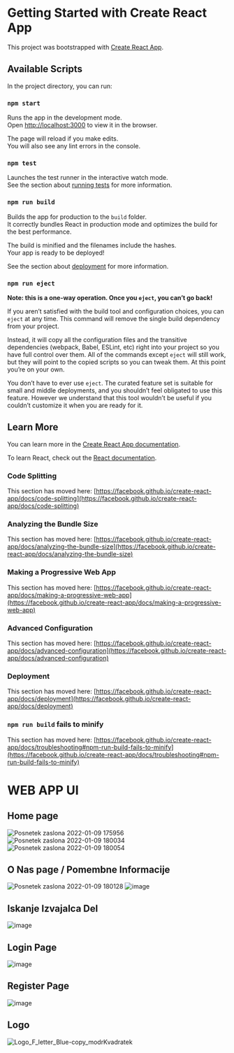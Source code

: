 # Getting Started with Create React App

This project was bootstrapped with [Create React App](https://github.com/facebook/create-react-app).

## Available Scripts

In the project directory, you can run:

### `npm start`

Runs the app in the development mode.\
Open [http://localhost:3000](http://localhost:3000) to view it in the browser.

The page will reload if you make edits.\
You will also see any lint errors in the console.

### `npm test`

Launches the test runner in the interactive watch mode.\
See the section about [running tests](https://facebook.github.io/create-react-app/docs/running-tests) for more information.

### `npm run build`

Builds the app for production to the `build` folder.\
It correctly bundles React in production mode and optimizes the build for the best performance.

The build is minified and the filenames include the hashes.\
Your app is ready to be deployed!

See the section about [deployment](https://facebook.github.io/create-react-app/docs/deployment) for more information.

### `npm run eject`

**Note: this is a one-way operation. Once you `eject`, you can’t go back!**

If you aren’t satisfied with the build tool and configuration choices, you can `eject` at any time. This command will remove the single build dependency from your project.

Instead, it will copy all the configuration files and the transitive dependencies (webpack, Babel, ESLint, etc) right into your project so you have full control over them. All of the commands except `eject` will still work, but they will point to the copied scripts so you can tweak them. At this point you’re on your own.

You don’t have to ever use `eject`. The curated feature set is suitable for small and middle deployments, and you shouldn’t feel obligated to use this feature. However we understand that this tool wouldn’t be useful if you couldn’t customize it when you are ready for it.

## Learn More

You can learn more in the [Create React App documentation](https://facebook.github.io/create-react-app/docs/getting-started).

To learn React, check out the [React documentation](https://reactjs.org/).

### Code Splitting

This section has moved here: [https://facebook.github.io/create-react-app/docs/code-splitting](https://facebook.github.io/create-react-app/docs/code-splitting)

### Analyzing the Bundle Size

This section has moved here: [https://facebook.github.io/create-react-app/docs/analyzing-the-bundle-size](https://facebook.github.io/create-react-app/docs/analyzing-the-bundle-size)

### Making a Progressive Web App

This section has moved here: [https://facebook.github.io/create-react-app/docs/making-a-progressive-web-app](https://facebook.github.io/create-react-app/docs/making-a-progressive-web-app)

### Advanced Configuration

This section has moved here: [https://facebook.github.io/create-react-app/docs/advanced-configuration](https://facebook.github.io/create-react-app/docs/advanced-configuration)

### Deployment

This section has moved here: [https://facebook.github.io/create-react-app/docs/deployment](https://facebook.github.io/create-react-app/docs/deployment)

### `npm run build` fails to minify

This section has moved here: [https://facebook.github.io/create-react-app/docs/troubleshooting#npm-run-build-fails-to-minify](https://facebook.github.io/create-react-app/docs/troubleshooting#npm-run-build-fails-to-minify)


# WEB APP UI

## Home page
![Posnetek zaslona 2022-01-09 175956](https://user-images.githubusercontent.com/56089916/148692639-f8df23d7-df94-457d-be31-3adb3638ddce.png)
![Posnetek zaslona 2022-01-09 180034](https://user-images.githubusercontent.com/56089916/148692647-96369498-c569-4f23-b4ef-9a56014c1221.png)
![Posnetek zaslona 2022-01-09 180054](https://user-images.githubusercontent.com/56089916/148692651-938e13f7-88aa-4fea-944a-3e7bc94b3b9f.png)

## O Nas page / Pomembne Informacije
![Posnetek zaslona 2022-01-09 180128](https://user-images.githubusercontent.com/56089916/148692656-01875a71-1178-4098-808a-18ff91f1be98.png)
![image](https://user-images.githubusercontent.com/56089916/148692752-06ad3258-93fe-4adb-baff-fd6424d6f49d.png)

## Iskanje Izvajalca Del
![image](https://user-images.githubusercontent.com/56089916/148692801-550ea528-97de-40f2-83f5-efd31f9bedad.png)

## Login Page
![image](https://user-images.githubusercontent.com/56089916/148692711-ae7a03c2-3abb-4a28-9b92-107ab56eb09f.png)

## Register Page
![image](https://user-images.githubusercontent.com/56089916/148692726-d70df8c0-8f64-4556-87a5-f57538311a35.png)


## Logo

![Logo_F_letter_Blue-copy_modrKvadratek](https://user-images.githubusercontent.com/56089916/148692871-4d5f16aa-b9c9-4dad-8eb0-d64e62ced88f.png)





